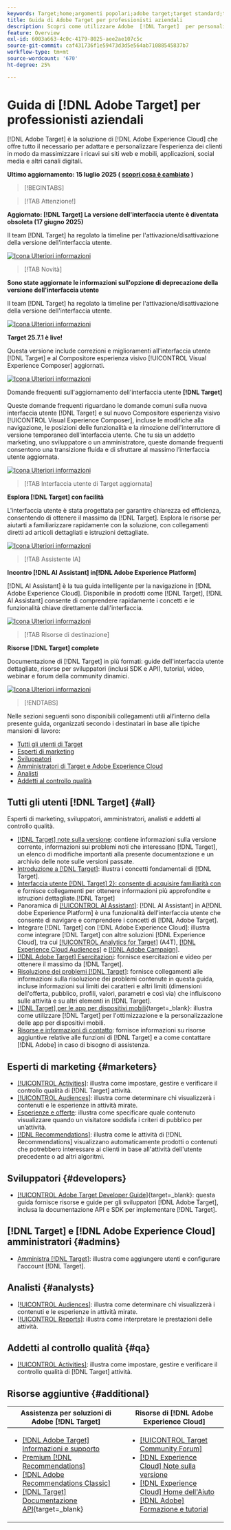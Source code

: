 ```yaml
---
keywords: Target;home;argomenti popolari;adobe target;target standard;target premium;documentazione target;documentazione adobe target;guida per gli utenti;guida utente
title: Guida di Adobe Target per professionisti aziendali
description: Scopri come utilizzare Adobe  [!DNL Target]  per personalizzare l’esperienza dei clienti al fine di massimizzare i ricavi su siti web e mobili, app e altri canali digitali.
feature: Overview
exl-id: 6003a663-4c0c-4179-8025-aee2ae107c5c
source-git-commit: caf431736f1e59473d3d5e564ab71088545837b7
workflow-type: tm+mt
source-wordcount: '670'
ht-degree: 25%

---
```


# Guida di [!DNL Adobe Target] per professionisti aziendali

[!DNL Adobe Target] è la soluzione di [!DNL Adobe Experience Cloud] che offre tutto il necessario per adattare e personalizzare l’esperienza dei clienti in modo da massimizzare i ricavi sui siti web e mobili, applicazioni, social media e altri canali digitali.

**Ultimo aggiornamento: 15 luglio 2025 ( [scopri cosa è cambiato](r-release-notes/doc-change.md) )**

>[!BEGINTABS]

>[!TAB Attenzione!]

**Aggiornato: [!DNL Target] La versione dell&#39;interfaccia utente è diventata obsoleta (17 giugno 2025)**

Il team [!DNL Target] ha regolato la timeline per l&#39;attivazione/disattivazione della versione dell&#39;interfaccia utente.

[![Icona Ulteriori informazioni](/help/main/assets/learn-more.svg)](/help/main/r-release-notes/release-notes.md)

>[!TAB Novità]

**Sono state aggiornate le informazioni sull&#39;opzione di deprecazione della versione dell&#39;interfaccia utente**

Il team [!DNL Target] ha regolato la timeline per l&#39;attivazione/disattivazione della versione dell&#39;interfaccia utente.

[![Icona Ulteriori informazioni](/help/main/assets/learn-more.svg)](/help/main/r-release-notes/release-notes.md)

**Target 25.7.1 è live!**

Questa versione include correzioni e miglioramenti all&#39;interfaccia utente [!DNL Target] e al Compositore esperienza visivo [!UICONTROL Visual Experience Composer] aggiornati.

[![Icona Ulteriori informazioni](/help/main/assets/learn-more.svg)](/help/main/r-release-notes/release-notes.md)

Domande frequenti sull&#39;aggiornamento dell&#39;interfaccia utente **[!DNL Target]**

Queste domande frequenti riguardano le domande comuni sulla nuova interfaccia utente [!DNL Target] e sul nuovo Compositore esperienza visivo [!UICONTROL Visual Experience Composer], incluse le modifiche alla navigazione, le posizioni delle funzionalità e la rimozione dell&#39;interruttore di versione temporaneo dell&#39;interfaccia utente. Che tu sia un addetto marketing, uno sviluppatore o un amministratore, queste domande frequenti consentono una transizione fluida e di sfruttare al massimo l’interfaccia utente aggiornata.

[![Icona Ulteriori informazioni](/help/main/assets/learn-more.svg)](/help/main/c-intro/updated-ui-faq.md)

>[!TAB Interfaccia utente di Target aggiornata]

**Esplora [!DNL Target] con facilità**

L&#39;interfaccia utente è stata progettata per garantire chiarezza ed efficienza, consentendo di ottenere il massimo da [!DNL Target]. Esplora le risorse per aiutarti a familiarizzare rapidamente con la soluzione, con collegamenti diretti ad articoli dettagliati e istruzioni dettagliate.

[![Icona Ulteriori informazioni](/help/main/assets/learn-more.svg)](/help/main/c-intro/understand-the-target-ui.md)

>[!TAB Assistente IA]

**Incontro [!DNL AI Assistant] in[!DNL Adobe Experience Platform]**

[!DNL AI Assistant] è la tua guida intelligente per la navigazione in [!DNL Adobe Experience Cloud]. Disponibile in prodotti come [!DNL Target], [!DNL AI Assistant] consente di comprendere rapidamente i concetti e le funzionalità chiave direttamente dall&#39;interfaccia.

[![Icona Ulteriori informazioni](/help/main/assets/learn-more.svg)](/help/main/c-intro/ai-assistant.md)

>[!TAB Risorse di destinazione]

**Risorse [!DNL Target] complete**

Documentazione di [!DNL Target] in più formati: guide dell&#39;interfaccia utente dettagliate, risorse per sviluppatori (inclusi SDK e API), tutorial, video, webinar e forum della community dinamici.

[![Icona Ulteriori informazioni](/help/main/assets/learn-more.svg)](/help/main/r-release-notes/target-documentation.md)

>[!ENDTABS]

Nelle sezioni seguenti sono disponibili collegamenti utili all’interno della presente guida, organizzati secondo i destinatari in base alle tipiche mansioni di lavoro:

- [Tutti gli utenti di Target](#all)
- [Esperti di marketing](#marketers)
- [Sviluppatori](#developers)
- [Amministratori di Target e Adobe Experience Cloud](#admins)
- [Analisti](#analysts)
- [Addetti al controllo qualità](#qa)

## Tutti gli utenti [!DNL Target] {#all}

Esperti di marketing, sviluppatori, amministratori, analisti e addetti al controllo qualità.

- [[!DNL Target] note sulla versione](r-release-notes/release-notes.md): contiene informazioni sulla versione corrente, informazioni sui problemi noti che interessano [!DNL Target], un elenco di modifiche importanti alla presente documentazione e un archivio delle note sulle versioni passate.
- [Introduzione a [!DNL Target]](c-intro/intro.md): illustra i concetti fondamentali di [!DNL Target].
- [Interfaccia utente [!DNL Target] 2}: consente di acquisire familiarità con ](/help/main/c-intro/understand-the-target-ui.md) e fornisce collegamenti per ottenere informazioni più approfondite e istruzioni dettagliate.[!DNL Target]
- Panoramica di [[!UICONTROL AI Assistant]](/help/main/c-intro/ai-assistant.md): [!DNL AI Assistant] in A[!DNL dobe Experience Platform] è una funzionalità dell&#39;interfaccia utente che consente di navigare e comprendere i concetti di [!DNL Adobe Target].
- Integrare [!DNL Target] con [!DNL Adobe Experience Cloud]: illustra come integrare [!DNL Target] con altre soluzioni [!DNL Experience Cloud], tra cui [[!UICONTROL Analytics for Target]](/help/main/c-integrating-target-with-mac/a4t/a4t.md) (A4T), [[!DNL Experience Cloud Audiences]](/help/main/c-integrating-target-with-mac/mmp.md) e [[!DNL Adobe Campaign]](/help/main/c-integrating-target-with-mac/campaign-and-target.md).
- [[!DNL Adobe Target] Esercitazioni](https://experienceleague.adobe.com/docs/target-learn/tutorials/overview.html?lang=it): fornisce esercitazioni e video per ottenere il massimo da [!DNL Target].
- [Risoluzione dei problemi [!DNL Target]](r-troubleshooting-target/troubleshooting-target.md): fornisce collegamenti alle informazioni sulla risoluzione dei problemi contenute in questa guida, incluse informazioni sui limiti dei caratteri e altri limiti (dimensioni dell&#39;offerta, pubblico, profili, valori, parametri e così via) che influiscono sulle attività e su altri elementi in [!DNL Target].
- [[!DNL Target] per le app per dispositivi mobili](https://experienceleague.adobe.com/docs/target-dev/developer/mobile-apps/overview.html?lang=it){target=_blank}: illustra come utilizzare [!DNL Target] per l&#39;ottimizzazione e la personalizzazione delle app per dispositivi mobili.
- [Risorse e informazioni di contatto](cmp-resources-and-contact-information.md): fornisce informazioni su risorse aggiuntive relative alle funzioni di [!DNL Target] e a come contattare [!DNL Adobe] in caso di bisogno di assistenza.

## Esperti di marketing {#marketers}

- [[!UICONTROL Activities]](c-activities/activities.md): illustra come impostare, gestire e verificare il controllo qualità di [!DNL Target] attività.
- [[!UICONTROL Audiences]](c-target/target.md): illustra come determinare chi visualizzerà i contenuti e le esperienze in attività mirate.
- [Esperienze e offerte](c-experiences/experiences.md): illustra come specificare quale contenuto visualizzare quando un visitatore soddisfa i criteri di pubblico per un’attività.
- [[!DNL Recommendations]](c-recommendations/recommendations.md): illustra come le attività di [!DNL Recommendations] visualizzano automaticamente prodotti o contenuti che potrebbero interessare ai clienti in base all&#39;attività dell&#39;utente precedente o ad altri algoritmi.

## Sviluppatori {#developers}

- [[!UICONTROL Adobe Target Developer Guide]](https://experienceleague.adobe.com/docs/target-dev/developer/overview.html?lang=it){target=_blank}: questa guida fornisce risorse e guide per gli sviluppatori [!DNL Adobe Target], inclusa la documentazione API e SDK per implementare [!DNL Target].

## [!DNL Target] e [!DNL Adobe Experience Cloud] amministratori {#admins}

- [Amministra [!DNL Target]](administrating-target/administrating-target.md): illustra come aggiungere utenti e configurare l&#39;account [!DNL Target].

## Analisti {#analysts}

- [[!UICONTROL Audiences]](c-target/target.md): illustra come determinare chi visualizzerà i contenuti e le esperienze in attività mirate.
- [[!UICONTROL Reports]](c-reports/reports.md): illustra come interpretare le prestazioni delle attività.

## Addetti al controllo qualità {#qa}

- [[!UICONTROL Activities]](c-activities/activities.md): illustra come impostare, gestire e verificare il controllo qualità di [!DNL Target] attività.

## Risorse aggiuntive {#additional}

| Assistenza per soluzioni di Adobe [!DNL Target] | Risorse di [!DNL Adobe Experience Cloud] |
|--- |--- |
| <ul><li>[[!DNL Adobe Target] Informazioni e supporto](https://helpx.adobe.com/it/support/target.html)</li><li>[Premium [!DNL Recommendations]](c-recommendations/recommendations.md)</li><li>[[!DNL Adobe Recommendations Classic]](/help/main/assets/adobe-recommendations-classic.pdf)</li><li>[[!DNL Target] Documentazione API](https://experienceleague.adobe.com/docs/target-dev/developer/api/target-api-overview.html?lang=it){target=_blank}</li></ul> | <ul><li>[[!UICONTROL Target Community Forum]](https://experienceleaguecommunities.adobe.com/t5/adobe-target/ct-p/adobe-target-community)</li><li>[[!DNL Experience Cloud] Note sulla versione](https://experienceleague.adobe.com/docs/release-notes/experience-cloud/current.html?lang=it)</li><li>[[!DNL Experience Cloud] Home dell&#39;Aiuto](https://helpx.adobe.com/it/support/experience-cloud.html)</li><li>[[!DNL Adobe] Formazione e tutorial](https://helpx.adobe.com/it/learning.html?promoid=KAUDK)</li></ul> |  |

